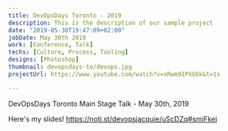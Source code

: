 ```yaml
---
title: DevOpsDays Toronto - 2019
description: This is the description of our sample project
date: "2019-05-30T19:47:09+02:00"
jobDate: May 30th 2019
work: [Conference, Talk]
techs: [Culture, Process, Tooling]
designs: [Photoshop]
thumbnail: devopsdays-to/devops.jpg
projectUrl: https://www.youtube.com/watch?v=xRwm9IPXG6k&t=1s

---
```


DevOpsDays Toronto Main Stage Talk - May 30th, 2019

Here's my slides! https://noti.st/devopsjacquie/uScDZq#smjFkej
